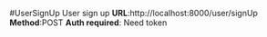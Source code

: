 #UserSignUp
User sign up
**URL**:http://localhost:8000/user/signUp
**Method**:POST
**Auth required**: Need token
